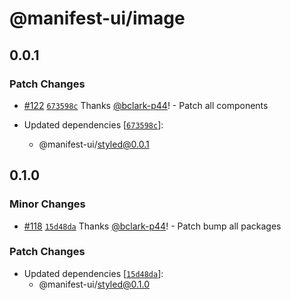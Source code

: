 # @manifest-ui/image

## 0.0.1

### Patch Changes

- [#122](https://github.com/project44/manifest-ui/pull/122) [`673598c`](https://github.com/project44/manifest-ui/commit/673598c6ae79e667f2933a8adaf9fd763998e464) Thanks [@bclark-p44](https://github.com/bclark-p44)! - Patch all components

- Updated dependencies [[`673598c`](https://github.com/project44/manifest-ui/commit/673598c6ae79e667f2933a8adaf9fd763998e464)]:
  - @manifest-ui/styled@0.0.1

## 0.1.0

### Minor Changes

- [#118](https://github.com/project44/manifest-ui/pull/118) [`15d48da`](https://github.com/project44/manifest-ui/commit/15d48da5d9a80ff1c1cca8e34d831e799d397d3c) Thanks [@bclark-p44](https://github.com/bclark-p44)! - Patch bump all packages

### Patch Changes

- Updated dependencies [[`15d48da`](https://github.com/project44/manifest-ui/commit/15d48da5d9a80ff1c1cca8e34d831e799d397d3c)]:
  - @manifest-ui/styled@0.1.0
